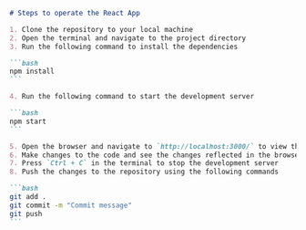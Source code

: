 ````markdown
# Steps to operate the React App

1. Clone the repository to your local machine
2. Open the terminal and navigate to the project directory
3. Run the following command to install the dependencies

```bash
npm install
```

4. Run the following command to start the development server

```bash
npm start
```

5. Open the browser and navigate to `http://localhost:3000/` to view the app
6. Make changes to the code and see the changes reflected in the browser
7. Press `Ctrl + C` in the terminal to stop the development server
8. Push the changes to the repository using the following commands

```bash
git add .
git commit -m "Commit message"
git push
```
````
